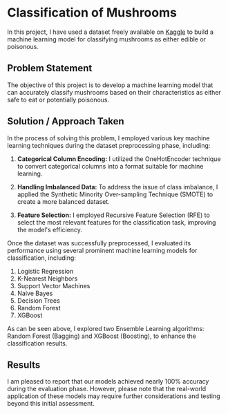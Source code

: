 # Classification of Mushrooms

In this project, I have used a dataset freely available on [Kaggle](https://www.kaggle.com/datasets/uciml/mushroom-classification) to build a machine learning model for classifying mushrooms as either edible or poisonous.

## Problem Statement

The objective of this project is to develop a machine learning model that can accurately classify mushrooms based on their characteristics as either safe to eat or potentially poisonous.

## Solution / Approach Taken

In the process of solving this problem, I employed various key machine learning techniques during the dataset preprocessing phase, including:

1. **Categorical Column Encoding:** I utilized the OneHotEncoder technique to convert categorical columns into a format suitable for machine learning.

2. **Handling Imbalanced Data:** To address the issue of class imbalance, I applied the Synthetic Minority Over-sampling Technique (SMOTE) to create a more balanced dataset.

3. **Feature Selection:** I employed Recursive Feature Selection (RFE) to select the most relevant features for the classification task, improving the model's efficiency.

Once the dataset was successfully preprocessed, I evaluated its performance using several prominent machine learning models for classification, including:

1. Logistic Regression
2. K-Nearest Neighbors
3. Support Vector Machines
4. Naive Bayes
5. Decision Trees
6. Random Forest
7. XGBoost

As can be seen above, I explored two Ensemble Learning algorithms: Random Forest (Bagging) and XGBoost (Boosting), to enhance the classification results.

## Results

I am pleased to report that our models achieved nearly 100% accuracy during the evaluation phase. However, please note that the real-world application of these models may require further considerations and testing beyond this initial assessment.
